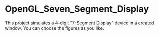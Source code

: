 # OpenGL_Seven_Segment_Display

This project simulates a 4-digit "7-Segment Display" device in a created window. You can choose the figures as you like. 

